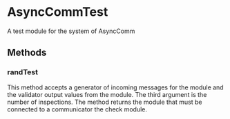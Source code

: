 # AsyncCommTest
A test module for the system of AsyncComm

## Methods

### randTest
This method accepts a generator of incoming messages for the module and the validator output values from the module. 
The third argument is the number of inspections. 
The method returns  the module that must be connected to a communicator the check module.
